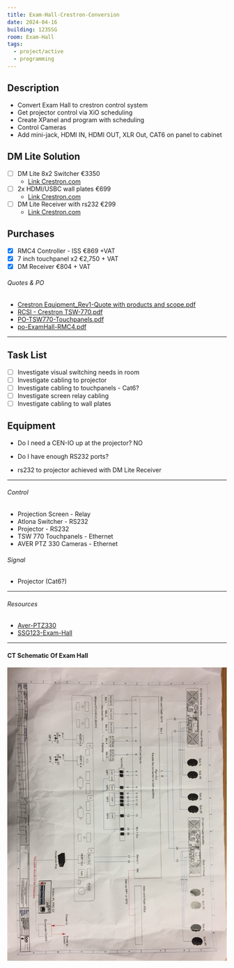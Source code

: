```yaml
---
title: Exam-Hall-Crestron-Conversion
date: 2024-04-16
building: 123SSG
room: Exam-Hall
tags:
  - project/active
  - programming
---
```


## Description

- Convert Exam Hall to crestron control system
- Get projector control via XiO scheduling
- Create XPanel and program with scheduling
- Control Cameras
- Add mini-jack, HDMI IN, HDMI OUT, XLR Out, CAT6 on panel to cabinet

## DM Lite Solution
- [ ] DM Lite 8x2 Switcher €3350
	- [Link Crestron.com](https://www.crestron.com/Products/Video/DigitalMedia-Switchers/Fixed-Switchers/HD-PS622)
- [ ] 2x HDMI/USBC wall plates €699
	- [Link Crestron.com](https://www.crestron.com/Products/Video/HDMI-Solutions/HDMI-Extenders/HD-TX-4KZ-211-2G-B)
- [ ] DM Lite Receiver with rs232 €299
	- [Link Crestron.com](https://www.crestron.com/Products/Video/HDMI-Solutions/HDMI-Extenders/HD-RXC-4KZ-101)

## Purchases

- [x] RMC4 Controller - ISS €869 +VAT 
- [x] 7 inch touchpanel x2  €2,750 + VAT
- [x] DM Receiver €804 + VAT

###### Quotes & PO
- [Crestron Equipment_Rev1-Quote with products and scope.pdf](https://rcsicampus-my.sharepoint.com/:b:/r/personal/owenmccarthy_rcsi_com/Documents/Archive/Crestron%20Equipment_Rev1-Quote%20with%20products%20and%20scope.pdf?csf=1&web=1&e=5er3Sm)
- [RCSI - Crestron TSW-770.pdf](https://rcsicampus-my.sharepoint.com/:b:/r/personal/owenmccarthy_rcsi_com/Documents/Archive/RCSI%20-%20Crestron%20TSW-770.pdf?csf=1&web=1&e=yhfft6)
- [PO-TSW770-Touchpanels.pdf](https://rcsicampus-my.sharepoint.com/:b:/r/personal/owenmccarthy_rcsi_com/Documents/Archive/PO-TSW770-Touchpanels.pdf?csf=1&web=1&e=4dUkbv)
- [po-ExamHall-RMC4.pdf](https://rcsicampus-my.sharepoint.com/:b:/r/personal/owenmccarthy_rcsi_com/Documents/Archive/po-ExamHall-RMC4.pdf?csf=1&web=1&e=zfsnpx)

---

## Task List

- [ ] Investigate visual switching needs in room
- [ ] Investigate cabling to projector
- [ ] Investigate cabling to touchpanels - Cat6?
- [ ] Investigate screen relay cabling
- [ ] Investigate cabling to wall plates

## Equipment

- Do I need a CEN-IO up at the projector? NO
- Do I have enough RS232 ports?

- rs232 to projector achieved with DM Lite Receiver


---

###### Control
- Projection Screen - Relay
- Atlona Switcher - RS232
- Projector - RS232
- TSW 770 Touchpanels - Ethernet
- AVER PTZ 330 Cameras - Ethernet

###### Signal
- Projector (Cat6?)



---

###### Resources
- [Aver-PTZ330](../03-Resources/Equipment/Aver-PTZ330.md)
- [SSG123-Exam-Hall](../03-Resources/Rooms/SSG123-Exam-Hall.md)

---

#### CT Schematic Of Exam Hall
 ![ |200](../04-Archive/Attachments/Exam-Hall-Ion-Solutions-Schematic.jpg)